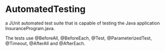 # AutomatedTesting

a JUnit automated test suite that is capable of testing the Java application InsuranceProgram.java.

The tests use @BeforeAll, @BeforeEach, @Test,
@ParameterizedTest, @Timeout, @AfterAll and @AfterEach.
